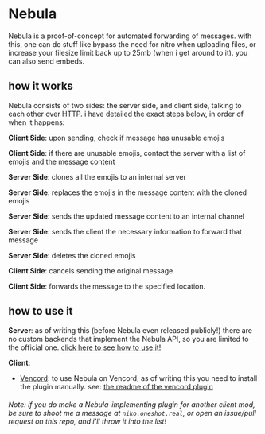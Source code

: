 # Nebula
Nebula is a proof-of-concept for automated forwarding of messages. with this, one can do stuff like bypass the need for nitro when uploading files, or increase your filesize limit back up to 25mb (when i get around to it). you can also send embeds.

## how it works
Nebula consists of two sides: the server side, and client side, talking to each other over HTTP. i have detailed the exact steps below, in order of when it happens:

**Client Side**: upon sending, check if message has unusable emojis

**Client Side**: if there are unusable emojis, contact the server with a list of emojis and the message content

**Server Side**: clones all the emojis to an internal server

**Server Side**: replaces the emojis in the message content with the cloned emojis

**Server Side**: sends the updated message content to an internal channel

**Server Side**: sends the client the necessary information to forward that message

**Server Side**: deletes the cloned emojis

**Client Side**: cancels sending the original message

**Client Side**: forwards the message to the specified location.

## how to use it 
**Server**:
as of writing this (before Nebula even released publicly!) there are no custom backends that implement the Nebula API, so you are limited to the official one. [click here to see how to use it!](./server-side/README.md)

**Client**:
- [Vencord](https://vencord.dev/): to use Nebula on Vencord, as of writing this you need to install the plugin manually. see: [the readme of the vencord plugin](./vencord-side/README.md)

###### Note: if you do make a Nebula-implementing plugin for another client mod, be sure to shoot me a message at `niko.oneshot.real`, or open an issue/pull request on this repo, and i'll throw it into the list!

